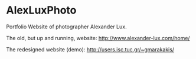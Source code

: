 # AlexLuxPhoto
Portfolio Website of photographer Alexander Lux.

The old, but up and running, website: http://www.alexander-lux.com/home/ 

The redesigned website (demo): http://users.isc.tuc.gr/~gmarakakis/
